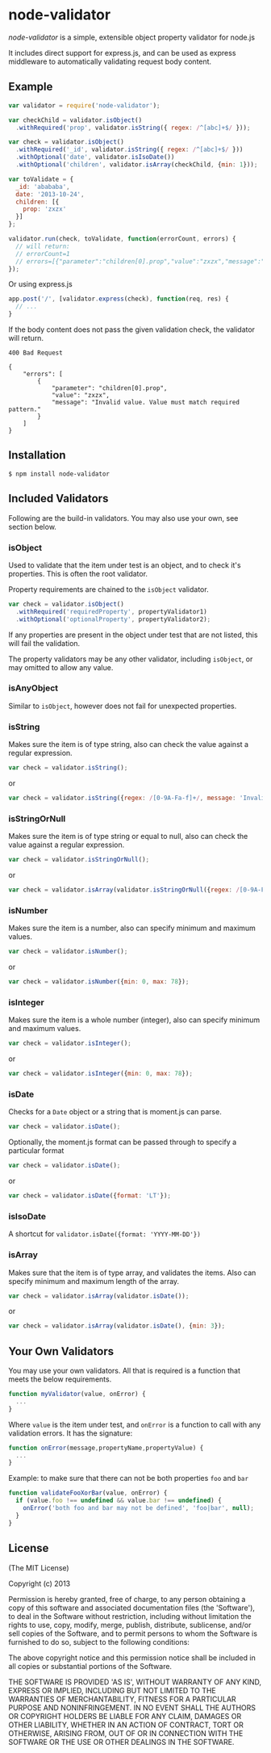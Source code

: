 # node-validator

_node-validator_ is a simple, extensible object property validator for node.js

It includes direct support for express.js, and can be used as express middleware to automatically validating request body content.

## Example
```javascript
var validator = require('node-validator');

var checkChild = validator.isObject()
  .withRequired('prop', validator.isString({ regex: /^[abc]+$/ }));

var check = validator.isObject()
  .withRequired('_id', validator.isString({ regex: /^[abc]+$/ }))
  .withOptional('date', validator.isIsoDate())
  .withOptional('children', validator.isArray(checkChild, {min: 1}));

var toValidate = {
  _id: 'abababa',
  date: '2013-10-24',
  children: [{
    prop: 'zxzx'
  }]
};

validator.run(check, toValidate, function(errorCount, errors) {
  // will return:
  // errorCount=1
  // errors=[{"parameter":"children[0].prop","value":"zxzx","message":"Invalid value. Value must match required pattern."}]
});
```

Or using express.js

```javascript
app.post('/', [validator.express(check), function(req, res) {
  // ...
}
```

If the body content does not pass the given validation check, the validator will return.

```
400 Bad Request

{
    "errors": [
        {
            "parameter": "children[0].prop",
            "value": "zxzx",
            "message": "Invalid value. Value must match required pattern."
        }
    ]
}
```

## Installation

    $ npm install node-validator

## Included Validators

Following are the build-in validators. You may also use your own, see section below.

### isObject

Used to validate that the item under test is an object, and to check it's properties. This is often the root validator.

Property requirements are chained to the `isObject` validator.

```javascript
var check = validator.isObject()
  .withRequired('requiredProperty', propertyValidator1)
  .withOptional('optionalProperty', propertyValidator2);
```

If any properties are present in the object under test that are not listed, this will fail the validation.

The property validators may be any other validator, including `isObject`, or may omitted to allow any value.

### isAnyObject

Similar to `isObject`, however does not fail for unexpected properties.

### isString

Makes sure the item is of type string, also can check the value against a regular expression.

```javascript
var check = validator.isString();
```
or
```javascript
var check = validator.isString({regex: /[0-9A-Fa-f]+/, message: 'Invalid value. Value must be hex.'});
```

### isStringOrNull

Makes sure the item is of type string or equal to null, also can check the value against a regular expression.

```javascript
var check = validator.isStringOrNull();
```
or
```javascript
var check = validator.isArray(validator.isStringOrNull({regex: /[0-9A-Fa-f]+/, message: 'Invalid value. Value must be hex.'}));
```

### isNumber

Makes sure the item is a number, also can specify minimum and maximum values.

```javascript
var check = validator.isNumber();
```
or
```javascript
var check = validator.isNumber({min: 0, max: 78});
```

### isInteger

Makes sure the item is a whole number (integer), also can specify minimum and maximum values.

```javascript
var check = validator.isInteger();
```
or
```javascript
var check = validator.isInteger({min: 0, max: 78});
```

### isDate

Checks for a `Date` object or a string that is moment.js can parse.

```javascript
var check = validator.isDate();
```

Optionally, the moment.js format can be passed through to specify a particular format

```javascript
var check = validator.isDate();
```
or
```javascript
var check = validator.isDate({format: 'LT'});
```

### isIsoDate

A shortcut for `validator.isDate({format: 'YYYY-MM-DD'})`

### isArray

Makes sure that the item is of type array, and validates the items. Also can specify minimum and maximum length of the array.

```javascript
var check = validator.isArray(validator.isDate());
```
or
```javascript
var check = validator.isArray(validator.isDate(), {min: 3});
```

## Your Own Validators

You may use your own validators. All that is required is a function that meets the below requirements.

```javascript
function myValidator(value, onError) {
  ...
}
```

Where `value` is the item under test, and `onError` is a function to call with any validation errors. It has the signature:

```javascript
function onError(message,propertyName,propertyValue) {
  ...
}
```

Example: to make sure that there can not be both properties `foo` and `bar`

```javascript
function validateFooXorBar(value, onError) {
  if (value.foo !== undefined && value.bar !== undefined) {
    onError('both foo and bar may not be defined', 'foo|bar', null);
  }
}
```

## License

(The MIT License)

Copyright (c) 2013

Permission is hereby granted, free of charge, to any person obtaining
a copy of this software and associated documentation files (the
'Software'), to deal in the Software without restriction, including
without limitation the rights to use, copy, modify, merge, publish,
distribute, sublicense, and/or sell copies of the Software, and to
permit persons to whom the Software is furnished to do so, subject to
the following conditions:

The above copyright notice and this permission notice shall be
included in all copies or substantial portions of the Software.

THE SOFTWARE IS PROVIDED 'AS IS', WITHOUT WARRANTY OF ANY KIND,
EXPRESS OR IMPLIED, INCLUDING BUT NOT LIMITED TO THE WARRANTIES OF
MERCHANTABILITY, FITNESS FOR A PARTICULAR PURPOSE AND NONINFRINGEMENT.
IN NO EVENT SHALL THE AUTHORS OR COPYRIGHT HOLDERS BE LIABLE FOR ANY
CLAIM, DAMAGES OR OTHER LIABILITY, WHETHER IN AN ACTION OF CONTRACT,
TORT OR OTHERWISE, ARISING FROM, OUT OF OR IN CONNECTION WITH THE
SOFTWARE OR THE USE OR OTHER DEALINGS IN THE SOFTWARE.